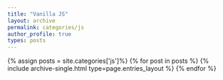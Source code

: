 ```yaml
---
title: "Vanilla JS"
layout: archive
permalink: categories/js
author_profile: true
types: posts
---
```


{% assign posts = site.categories['js']%}
{% for post in posts %}
{% include archive-single.html type=page.entries_layout %}
{% endfor %}
